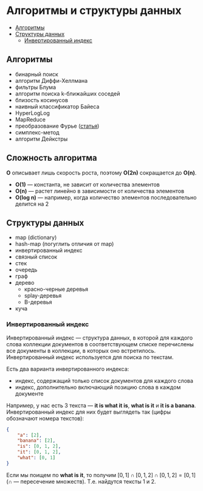 # Алгоритмы и структуры данных

- [Алгоритмы](#алгоритмы)
- [Структуры данных](#структуры-данных)
    - [Инвертированный индекс](#инвертированный-индекс)

## Алгоритмы

- бинарный поиск
- алгоритм Диффи-Хеллмана
- фильтры Блума
- алгоритм поиска k-ближайших соседей
- близость косинусов
- наивный классификатор Байеса
- HyperLogLog
- MapReduce
- преобразование Фурье ([статья](https://betterexplained.com/articles/an-interactive-guide-to-the-fourier-transform/))
- симплекс-метод
- алгоритм Дейкстры

## Сложность алгоритма

**O** описывает лишь скорость роста, поэтому **O(2n)** сокращается до **O(n)**.

- **O(1)** — константа, не зависит от количества элементов
- **O(n)** — растет линейно в зависимости от количества элементов
- **O(log n)** — например, когда количество элементов последовательно делится на 2

## Структуры данных

- map (dictionary)
- hash-map (погуглить отличия от map)
- инвертированный индекс
- связный список
- стек
- очередь
- граф
- дерево
    - красно-черные деревья
    - splay-деревья
    - B-деревья
- куча

### Инвертированный индекс

Инвертированный индекс — структура данных, в которой для каждого слова коллекции документов в соответствующем списке перечислены все документы в коллекции, в которых оно встретилось. Инвертированный индекс используется для поиска по текстам.

Есть два варианта инвертированного индекса:

- индекс, содержащий только список документов для каждого слова
- индекс, дополнительно включающий позицию слова в каждом документе

Например, у нас есть 3 текста — **it is what it is**, **what is it** и **it is a banana**. Инвертированный индекс для них будет выглядеть так (цифры обозначают номера текстов):

```json
{
    "a": [2],
    "banana": [2],
    "is": [0, 1, 2],
    "it": [0, 1, 2],
    "what": [0, 1]
}
```

Если мы поищем по **what is it**, то получим $[0, 1] \cap [0, 1, 2] \cap [0, 1, 2] = [0, 1]$ ($\cap$ — пересечение множеств). Т.е. найдутся тексты 1 и 2.

